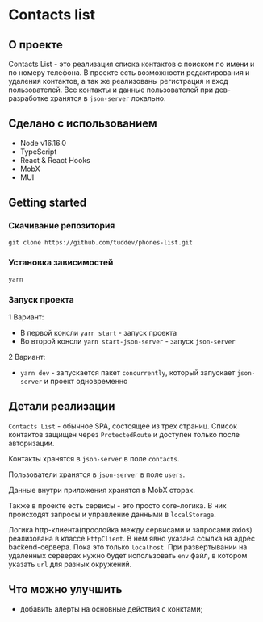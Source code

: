 # Contacts list

## О проекте

Contacts List - это реализация списка контактов с поиском по имени и по номеру телефона. В проекте есть возможности редактирования и удаления контактов, а так же реализованы регистрация и вход пользователей. Все контакты и данные пользователей при дев-разработке хранятся в `json-server` локально. 

## Сделано с использованием 

- Node v16.16.0
- TypeScript
- React & React Hooks
- MobX
- MUI

## Getting started

### Скачивание репозитория

`git clone https://github.com/tuddev/phones-list.git`

### Установка зависимостей

`yarn`

### Запуск проекта 

1 Вариант:
  - В первой консли `yarn start` - запуск проекта
  - Во второй консли `yarn start-json-server` - запуск `json-server`

2 Вариант:
  - `yarn dev` - запускается пакет `concurrently`, который запускает `json-server` и проект одновременно

## Детали реализации

`Contacts List` - обычное SPA, состоящее из трех страниц. Список контактов защищен через `ProtectedRoute` и доступен только после авторизации. 

Контакты хранятся в `json-server` в поле `contacts`.

Пользователи хранятся в `json-server` в поле `users`.

Данные внутри приложения хранятся в MobX сторах.

Также в проекте есть сервисы - это просто core-логика. В них происходят запросы и управление данными в `localStorage`.

Логика http-клиента(прослойка между сервисами и запросами axios) реализована в классе `HttpClient`.
В нем явно указана ссылка на адрес backend-сервера. Пока это только `localhost`. При развертывании на удаленных серверах нужно будет использовать `env` файл, в котором указать `url` для разных окружений.

## Что можно улучшить

- добавить алерты на основные действия с конктами;